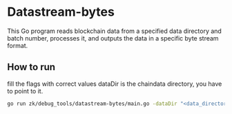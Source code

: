 # Datastream-bytes

This Go program reads blockchain data from a specified data directory and batch number, processes it, and outputs the data in a specific byte stream format.

## How to run

fill the flags with correct values
dataDir is the chaindata directory, you have to point to it.

```sh
go run zk/debug_tools/datastream-bytes/main.go -dataDir "<data_directory>/chaindata" -batchNum <batch_number> -chainId 1
```